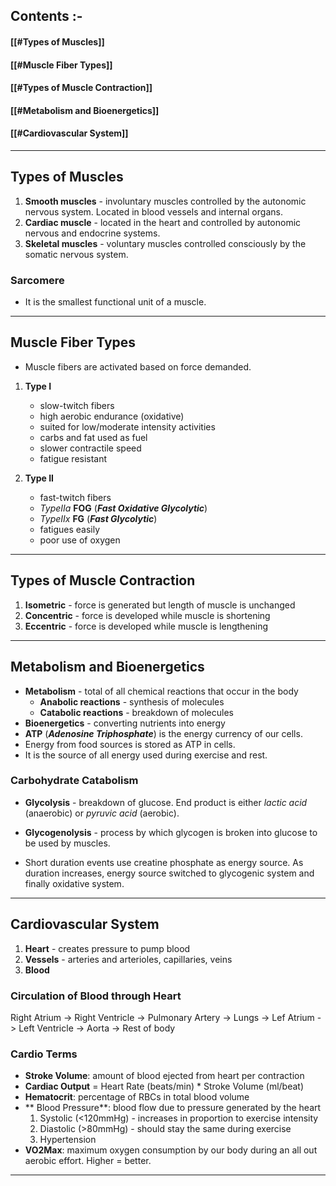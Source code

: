 
## Contents :-

#### [[#Types of Muscles]]
#### [[#Muscle Fiber Types]]
#### [[#Types of Muscle Contraction]]
#### [[#Metabolism and Bioenergetics]]
#### [[#Cardiovascular System]]

---

## Types of Muscles

1. **Smooth muscles** - involuntary muscles controlled by the autonomic nervous system. Located in blood vessels and internal organs.
2. **Cardiac muscle** - located in the heart and controlled by autonomic nervous and endocrine systems.
3. **Skeletal muscles** - voluntary muscles controlled consciously by the somatic nervous system.

### Sarcomere

- It is the smallest functional unit of a muscle.

---

## Muscle Fiber Types 

- Muscle fibers are activated based on force demanded.

1. **Type I**
	- slow-twitch fibers
	- high aerobic endurance (oxidative)
	- suited for low/moderate intensity activities 
	- carbs and fat used as fuel
	- slower contractile speed 
	- fatigue resistant
	
2. **Type II**
	- fast-twitch fibers 
	- *TypeIIa* **FOG** (***Fast Oxidative Glycolytic***)
	- *TypeIIx* **FG** (***Fast Glycolytic***)
	- fatigues easily
	- poor use of oxygen

---

## Types of Muscle Contraction

1. **Isometric** - force is generated but length of muscle is unchanged
2. **Concentric** - force is developed while muscle is shortening
3. **Eccentric** - force is developed while muscle is lengthening

---

## Metabolism and Bioenergetics

- **Metabolism** - total of all chemical reactions that occur in the body
	- **Anabolic reactions** - synthesis of molecules
	- **Catabolic reactions** - breakdown of molecules	
- **Bioenergetics** - converting nutrients into energy
- **ATP** (***Adenosine Triphosphate***) is the energy currency of our cells.
- Energy from food sources is stored as ATP in cells.
- It is the source of all energy used during exercise and rest.

### Carbohydrate Catabolism

- **Glycolysis** - breakdown of glucose. End product is either *lactic acid* (anaerobic) or *pyruvic acid* (aerobic).
- **Glycogenolysis** - process by which glycogen is broken into glucose to be used by muscles.

- Short duration events use creatine phosphate as energy source. As duration increases, energy source switched to glycogenic system and finally oxidative system.

---

## Cardiovascular System

1. **Heart** - creates pressure to pump blood
2. **Vessels** - arteries and arterioles, capillaries, veins
3. **Blood**

### Circulation of Blood through Heart

Right Atrium -> Right Ventricle -> Pulmonary Artery -> Lungs -> Lef Atrium -> Left Ventricle -> Aorta -> Rest of body

### Cardio Terms

- **Stroke Volume**: amount of blood ejected from heart per contraction
- **Cardiac Output** = Heart Rate (beats/min) * Stroke Volume (ml/beat)
- **Hematocrit**: percentage of RBCs in total blood volume
- ** Blood Pressure**: blood flow due to pressure generated by the heart
	1. Systolic (<120mmHg) - increases in proportion to exercise intensity
	2. Diastolic (>80mmHg) - should stay the same during exercise
	3. Hypertension
- **VO2Max**: maximum oxygen consumption by our body during an all out aerobic effort. Higher = better.

---
